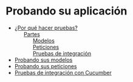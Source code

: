 # Probando su aplicación

<ul class='toc'>
	<li><a href='/es/testing-your-application/why'>¿Por qué hacer pruebas?</a>
		<ul style='list-style: none;'>
			<li><a href='/es/testing-your-application/why#parts'>Partes</a>
				<ul style='list-style: none;'>
					<li><a href='/es/testing-your-application/why#models'>Modelos</a></li>
					<li><a href='/es/testing-your-application/why#request'>Peticiones</a></li>
					<li><a href='/es/testing-your-application/why#integration_tests'>Pruebas de integración</a></li>
				</ul>
			</li>
		</ul>
	</li>
	<li><a href='/es/testing-your-application/models'>Probando sus modelos</a></li>
	<li><a href='/es/testing-your-application/requests'>Probando sus peticiones</a></li>
	<li><a href='/es/testing-your-application/cucumber'>Pruebas de integración con Cucumber</a></li>
</ul>

